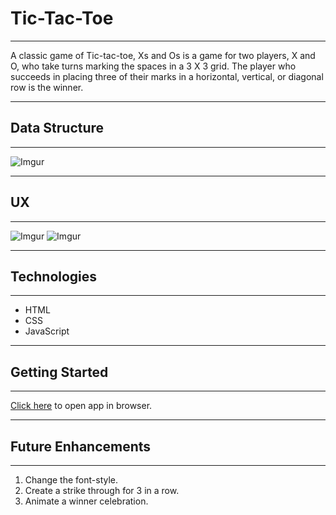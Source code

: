 # Tic-Tac-Toe
_____________________________________________
A classic game of Tic-tac-toe, Xs and Os is a game for two players, X and O, who take turns marking the spaces in a 3 X 3 grid. The player who succeeds in placing three of their marks in a horizontal, vertical, or diagonal row is the winner.
_____________________________________________
## Data Structure
___________________________________________________________
![Imgur](https://i.imgur.com/p74f6y7.png)

__________________________________________________________________________
## UX
___________________________________________________________
![Imgur](https://i.imgur.com/XrmIrgZ.png)
![Imgur](https://i.imgur.com/sPBJOpF.png)

__________________________________________________________________________
## Technologies
___________________________________________________________

- HTML
- CSS
- JavaScript

___________________________________________________________
## Getting Started
___________________________________________________________

[Click here](https://hosead6168.github.io/Tic-Tac-Toe/) to open app in browser.

___________________________________________________________
## Future Enhancements
___________________________________________________________
1. Change the font-style.
2. Create a strike through for 3 in a row.
3. Animate a winner celebration.